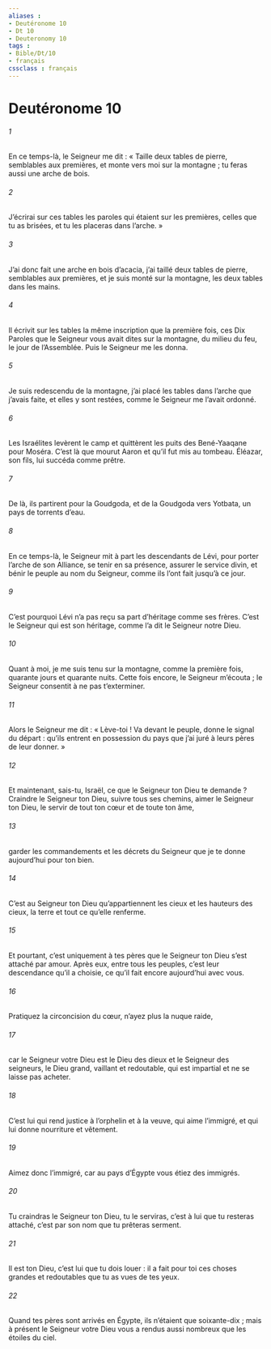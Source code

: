 ```yaml
---
aliases : 
- Deutéronome 10
- Dt 10
- Deuteronomy 10
tags : 
- Bible/Dt/10
- français
cssclass : français
---
```


# Deutéronome 10

###### 1
En ce temps-là, le Seigneur me dit : « Taille deux tables de pierre, semblables aux premières, et monte vers moi sur la montagne ; tu feras aussi une arche de bois.
###### 2
J’écrirai sur ces tables les paroles qui étaient sur les premières, celles que tu as brisées, et tu les placeras dans l’arche. »
###### 3
J’ai donc fait une arche en bois d’acacia, j’ai taillé deux tables de pierre, semblables aux premières, et je suis monté sur la montagne, les deux tables dans les mains.
###### 4
Il écrivit sur les tables la même inscription que la première fois, ces Dix Paroles que le Seigneur vous avait dites sur la montagne, du milieu du feu, le jour de l’Assemblée. Puis le Seigneur me les donna.
###### 5
Je suis redescendu de la montagne, j’ai placé les tables dans l’arche que j’avais faite, et elles y sont restées, comme le Seigneur me l’avait ordonné.
###### 6
Les Israélites levèrent le camp et quittèrent les puits des Bené-Yaaqane pour Moséra. C’est là que mourut Aaron et qu’il fut mis au tombeau. Éléazar, son fils, lui succéda comme prêtre.
###### 7
De là, ils partirent pour la Goudgoda, et de la Goudgoda vers Yotbata, un pays de torrents d’eau.
###### 8
En ce temps-là, le Seigneur mit à part les descendants de Lévi, pour porter l’arche de son Alliance, se tenir en sa présence, assurer le service divin, et bénir le peuple au nom du Seigneur, comme ils l’ont fait jusqu’à ce jour.
###### 9
C’est pourquoi Lévi n’a pas reçu sa part d’héritage comme ses frères. C’est le Seigneur qui est son héritage, comme l’a dit le Seigneur notre Dieu.
###### 10
Quant à moi, je me suis tenu sur la montagne, comme la première fois, quarante jours et quarante nuits. Cette fois encore, le Seigneur m’écouta ; le Seigneur consentit à ne pas t’exterminer.
###### 11
Alors le Seigneur me dit : « Lève-toi ! Va devant le peuple, donne le signal du départ : qu’ils entrent en possession du pays que j’ai juré à leurs pères de leur donner. »
###### 12
Et maintenant, sais-tu, Israël, ce que le Seigneur ton Dieu te demande ? Craindre le Seigneur ton Dieu, suivre tous ses chemins, aimer le Seigneur ton Dieu, le servir de tout ton cœur et de toute ton âme,
###### 13
garder les commandements et les décrets du Seigneur que je te donne aujourd’hui pour ton bien.
###### 14
C’est au Seigneur ton Dieu qu’appartiennent les cieux et les hauteurs des cieux, la terre et tout ce qu’elle renferme.
###### 15
Et pourtant, c’est uniquement à tes pères que le Seigneur ton Dieu s’est attaché par amour. Après eux, entre tous les peuples, c’est leur descendance qu’il a choisie, ce qu’il fait encore aujourd’hui avec vous.
###### 16
Pratiquez la circoncision du cœur, n’ayez plus la nuque raide,
###### 17
car le Seigneur votre Dieu est le Dieu des dieux et le Seigneur des seigneurs, le Dieu grand, vaillant et redoutable, qui est impartial et ne se laisse pas acheter.
###### 18
C’est lui qui rend justice à l’orphelin et à la veuve, qui aime l’immigré, et qui lui donne nourriture et vêtement.
###### 19
Aimez donc l’immigré, car au pays d’Égypte vous étiez des immigrés.
###### 20
Tu craindras le Seigneur ton Dieu, tu le serviras, c’est à lui que tu resteras attaché, c’est par son nom que tu prêteras serment.
###### 21
Il est ton Dieu, c’est lui que tu dois louer : il a fait pour toi ces choses grandes et redoutables que tu as vues de tes yeux.
###### 22
Quand tes pères sont arrivés en Égypte, ils n’étaient que soixante-dix ; mais à présent le Seigneur votre Dieu vous a rendus aussi nombreux que les étoiles du ciel.
